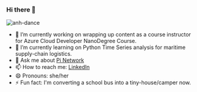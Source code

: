 ### Hi there 👋

![anh-dance](https://i.ibb.co/qJKqxjB/ezgif-com-gif-maker.gif)

- 🔭 I’m currently working on wrapping up content as a course instructor for Azure Cloud Developer NanoDegree Course.    
- 🌱 I’m currently learning on Python Time Series analysis for maritime supply-chain logistics.    
- 💬 Ask me about [Pi Network](https://medium.com/@akhoang88/4-reasons-why-you-should-and-should-not-jump-on-the-new-pi-coin-cryptocurrency-craze-857d651866cf)  
- 📫 How to reach me:  [LinkedIn](https://www.linkedin.com/in/anhkimhoang/)  
- 😄 Pronouns: she/her
- ⚡ Fun fact: I'm converting a school bus into a tiny-house/camper now.  

